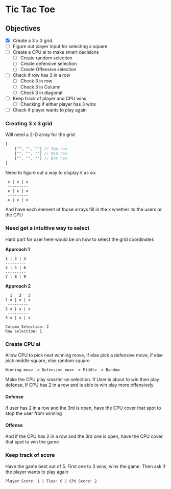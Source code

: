 # Tic Tac Toe

## Objectives

- [x] Create a 3 x 3 grid
- [ ] Figure out player input for selecting a square
- [ ] Create a CPU ai to make smart decisions
	- [ ] Create random selection
	- [ ] Create defensive selection
	- [ ] Create Offensive selection
- [ ] Check if row has 3 in a row
	- [ ] Check 3 in row
	- [ ] Check 3 in Column
	- [ ] Check 3 in diagonal
- [ ] Keep track of player and CPU wins
	- [ ] Checking if either player has 3 wins
- [ ] Check if player wants to play again
### Creating 3 x 3 grid

Will need a 2-D array for the grid

```javascript
[
	["", "", ""] // Top row
	["", "", ""] // Mid row
	["", "", ""] // Bot row
]
```

Need to figure out a way to display it as so:

```
 x | x | x
 ---------
 x | x | x
 ---------
 x | x | x
```

And have each element of those arrays fill in the `X` whether its the users or the CPU

### Need get a intuitive way to select

Hard part for user here would be on how to select the grid coordinates

**Approach 1**
```
1 | 2 | 3
---------
4 | 5 | 6
---------
7 | 8 | 9
```

**Approach 2**
```
  1   2   3
1 x | x | x
 ---------
2 x | x | x
 ---------
3 x | x | x

Column Selection: 2
Row selection: 1
```

### Create CPU ai

Allow CPU to pick next winning move, if else pick a defensive move, if else pick middle square, else random square

```
Winning move -> Defensive move -> Middle -> Random
```

Make the CPU play smarter on selection. If User is about to win then play defense, If CPU has 2 in a row and is able to win play more offensively
#### Defense

If user has 2 in a row and the 3rd is open, have the CPU cover that spot to stop the user from winning

#### Offense

And if the CPU has 2 in a row and the 3rd one is open, have the CPU cover that spot to win the game

### Keep track of score

Have the game best out of 5. First one to 3 wins, wins the game. Then ask if the player wants to play again

```
Player Score: 1 | Ties: 0 | CPU Score: 2
```
